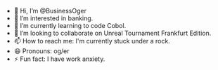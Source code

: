 - 👋 Hi, I’m @BusinessOger
- 👀 I’m interested in banking.
- 🌱 I’m currently learning to code Cobol.
- 💞️ I’m looking to collaborate on Unreal Tournament Frankfurt Edition.
- 📫 How to reach me: I'm currently stuck under a rock.
- 😄 Pronouns: og/er
- ⚡ Fun fact: I have work anxiety.

<!---
BusinessOger/BusinessOger is a ✨ special ✨ repository because its `README.md` (this file) appears on your GitHub profile.
You can click the Preview link to take a look at your changes.
--->
